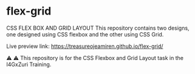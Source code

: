# flex-grid
CSS FLEX BOX AND GRID LAYOUT 
This repository contains two designs, one designed using CSS flexbox and the other using CSS Grid.


Live preview link:
https://treasureojeamiren.github.io/flex-grid/


⚠️ ⚠️ This repository is for the CSS Flexbox and Grid Layout task in the I4GxZuri Training.

